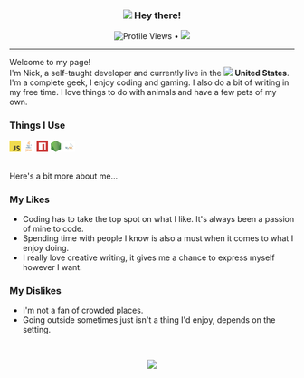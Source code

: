 ### <p align="center"><img src="https://raw.githubusercontent.com/iampavangandhi/iampavangandhi/master/gifs/Hi.gif" width="30"> <b>Hey there!</b></p>
<p align="center">
  <img src="https://gpvc.arturio.dev/PrinceBunBun981" alt="Profile Views"> •  
  <a href="https://PrinceBunBun981.com"><img src="https://img.shields.io/badge/-My%20Website-blue"></a>
</p>

---

<p>
  Welcome to my page! 
  <br> 
  I'm Nick, a self-taught developer and currently live in the <img src="https://emojipedia-us.s3.dualstack.us-west-1.amazonaws.com/thumbs/120/apple/285/flag-united-states_1f1fa-1f1f8.png" width="17"/> <b>United States</b>. 
  <br> 
  I'm a complete geek, I enjoy coding and gaming. I also do a bit of writing in my free time. I love things to do with animals and have a few pets of my own.
</p>

### Things I Use
<p>
  <code><img height="20" src="https://raw.githubusercontent.com/github/explore/80688e429a7d4ef2fca1e82350fe8e3517d3494d/topics/javascript/javascript.png"></code>
  <code><img height="20" src="https://raw.githubusercontent.com/github/explore/80688e429a7d4ef2fca1e82350fe8e3517d3494d/topics/java/java.png"></code>
  <code><img height="20" src="https://raw.githubusercontent.com/github/explore/80688e429a7d4ef2fca1e82350fe8e3517d3494d/topics/npm/npm.png"></code>
  <code><img height="20" src="https://raw.githubusercontent.com/github/explore/80688e429a7d4ef2fca1e82350fe8e3517d3494d/topics/nodejs/nodejs.png"></code>
  <code><img height="20" src="https://raw.githubusercontent.com/github/explore/80688e429a7d4ef2fca1e82350fe8e3517d3494d/topics/mysql/mysql.png"></code>
</p>

<p>
  <br>Here's a bit more about me...
</p>

### My Likes
<ul>
  <li>Coding has to take the top spot on what I like. It's always been a passion of mine to code.</li>
  <li>Spending time with people I know is also a must when it comes to what I enjoy doing.</li>
  <li>I really love creative writing, it gives me a chance to express myself however I want.</li>
</ul>

### My Dislikes
<ul>
  <li>I'm not a fan of crowded places.</li>
  <li>Going outside sometimes just isn't a thing I'd enjoy, depends on the setting.</li>
</ul>

<br>
<p align="center"><img src="https://github-readme-stats.vercel.app/api?username=PrinceBunBun981&layout=compact&count_private=true&show_icons=true&include_all_commits=true&theme=github_dark&hide_border=true"></p>
